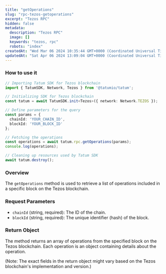 ```yaml
---
title: "getOperations"
slug: "rpc-tezos-getoperations"
excerpt: "Tezos RPC"
hidden: false
metadata: 
  description: "Tezos RPC"
  image: []
  keywords: "tezos, rpc"
  robots: "index"
createdAt: "Wed Mar 06 2024 10:35:44 GMT+0000 (Coordinated Universal Time)"
updatedAt: "Sat Apr 06 2024 13:09:04 GMT+0000 (Coordinated Universal Time)"
---
```




### How to use it

```typescript
// Importing Tatum SDK for Tezos blockchain
import { TatumSDK, Network, Tezos } from '@tatumio/tatum';

// Initializing SDK for Tezos blockchain
const tatum = await TatumSDK.init<Tezos>({ network: Network.TEZOS });

// Define parameters for the query
const params = {
  chainId: 'YOUR_CHAIN_ID',
  blockId: 'YOUR_BLOCK_ID'
};

// Fetching the operations
const operations = await tatum.rpc.getOperations(params);
console.log(operations);

// Cleaning up resources used by Tatum SDK
await tatum.destroy();
```

### Overview

The `getOperations` method is used to retrieve a list of operations included in a specific block on the Tezos blockchain.

### Request Parameters

- `chainId` (string, required): The ID of the chain.
- `blockId` (string, required): The unique identifier (hash) of the block.

### Return Object

The method returns an array of operations from the specified block on the Tezos blockchain. Each operation is an object containing details about the operation.

(Note: The exact fields in the return object might vary based on the Tezos blockchain's implementation and version.)
